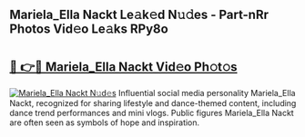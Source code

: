 ## Mariela_Ella Nackt Le𝚊k𝚎d N𝚞𝚍es - Part-nRr Photos Vid𝚎o Le𝚊ks RPy8o

# <h2><a href="http://fb1lnmx.evod.top/?m=Mariela_Ella+Nackt">🔗 👉🔴 Mariela_Ella Nackt Vid𝚎o Ph𝚘t𝚘s</a></h2>

[![Mariela_Ella Nackt N𝚞d𝚎s](https://i.imgur.com/8V9OHl7.gif)](http://fb1lnmx.evod.top/?m=Mariela_Ella+Nackt)
Influential social media personality Mariela_Ella Nackt, recognized for sharing lifestyle and dance-themed content, including dance trend performances and mini vlogs. Public figures Mariela_Ella Nackt are often seen as symbols of hope and inspiration. 
